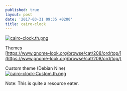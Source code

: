 ```yaml
---
published: true
layout: post
date: '2017-03-31 09:35 +0200'
title: cairo-clock
---
```

[![cairo-clock.th.png](https://cdn.scrot.moe/images/2017/03/31/cairo-clock.th.png)](https://cdn.scrot.moe/images/2017/03/31/cairo-clock.png)

Themes  
[https://www.gnome-look.org/browse/cat/208/ord/top/](https://www.gnome-look.org/browse/cat/208/ord/top/)

Custom theme (Debian Nine)  
[![cairo-clock-Custom.th.png](https://cdn.scrot.moe/images/2017/03/31/cairo-clock-Custom.th.png)](https://cdn.scrot.moe/images/2017/03/31/cairo-clock-Custom.png)

Note: This is quite a resource eater.

